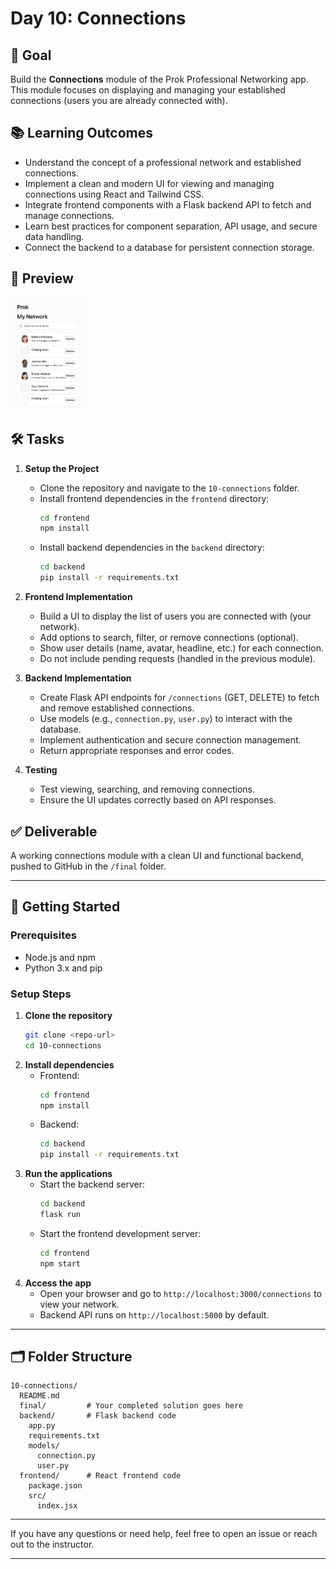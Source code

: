 # Day 10: Connections

## 🎯 Goal

Build the **Connections** module of the Prok Professional Networking app. This module focuses on displaying and managing your established connections (users you are already connected with).

## 📚 Learning Outcomes

- Understand the concept of a professional network and established connections.
- Implement a clean and modern UI for viewing and managing connections using React and Tailwind CSS.
- Integrate frontend components with a Flask backend API to fetch and manage connections.
- Learn best practices for component separation, API usage, and secure data handling.
- Connect the backend to a database for persistent connection storage.

## 📸 Preview

<img src="connections.png" alt="Connections" width="120"/>

## 🛠️ Tasks

1. **Setup the Project**

   - Clone the repository and navigate to the `10-connections` folder.
   - Install frontend dependencies in the `frontend` directory:
     ```bash
     cd frontend
     npm install
     ```
   - Install backend dependencies in the `backend` directory:
     ```bash
     cd backend
     pip install -r requirements.txt
     ```

2. **Frontend Implementation**

   - Build a UI to display the list of users you are connected with (your network).
   - Add options to search, filter, or remove connections (optional).
   - Show user details (name, avatar, headline, etc.) for each connection.
   - Do not include pending requests (handled in the previous module).

3. **Backend Implementation**

   - Create Flask API endpoints for `/connections` (GET, DELETE) to fetch and remove established connections.
   - Use models (e.g., `connection.py`, `user.py`) to interact with the database.
   - Implement authentication and secure connection management.
   - Return appropriate responses and error codes.

4. **Testing**
   - Test viewing, searching, and removing connections.
   - Ensure the UI updates correctly based on API responses.

## ✅ Deliverable

A working connections module with a clean UI and functional backend, pushed to GitHub in the `/final` folder.

---

## 🚀 Getting Started

### Prerequisites

- Node.js and npm
- Python 3.x and pip

### Setup Steps

1. **Clone the repository**
   ```bash
   git clone <repo-url>
   cd 10-connections
   ```
2. **Install dependencies**
   - Frontend:
     ```bash
     cd frontend
     npm install
     ```
   - Backend:
     ```bash
     cd backend
     pip install -r requirements.txt
     ```
3. **Run the applications**
   - Start the backend server:
     ```bash
     cd backend
     flask run
     ```
   - Start the frontend development server:
     ```bash
     cd frontend
     npm start
     ```
4. **Access the app**
   - Open your browser and go to `http://localhost:3000/connections` to view your network.
   - Backend API runs on `http://localhost:5000` by default.

---

## 🗂️ Folder Structure

```
10-connections/
  README.md
  final/         # Your completed solution goes here
  backend/       # Flask backend code
    app.py
    requirements.txt
    models/
      connection.py
      user.py
  frontend/      # React frontend code
    package.json
    src/
      index.jsx
```

---

If you have any questions or need help, feel free to open an issue or reach out to the instructor.

---
